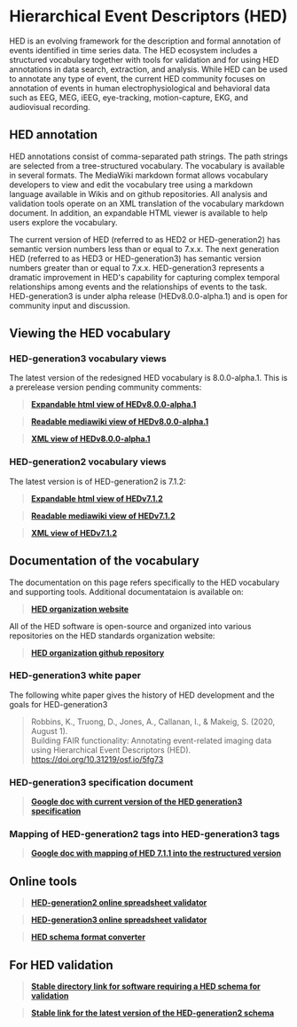 # Hierarchical Event Descriptors (HED)
HED is an evolving framework for the description and formal annotation of events identified in time series data. The HED ecosystem includes a structured vocabulary together with tools for validation and for using HED annotations in data search, extraction, and analysis. While HED can be used to annotate any type of event, the current HED community focuses on annotation of events in human electrophysiological and behavioral data such as EEG, MEG, iEEG, eye-tracking, motion-capture, EKG, and audiovisual recording.

## HED annotation
HED annotations consist of comma-separated path strings. The path strings are selected from a tree-structured vocabulary. The vocabulary is available in several formats. The MediaWiki markdown format allows vocabulary developers to view and edit the vocabulary tree using a markdown language available in Wikis and on github repositories. All analysis and validation tools operate on an XML translation of the vocabulary markdown document. In addition, an expandable HTML viewer is available to help users explore the vocabulary.

The current version of HED (referred to as HED2 or HED-generation2) has semantic version numbers less than or equal to 7.x.x. The next generation HED (referred to as HED3 or HED-generation3) has semantic version numbers greater than or equal to 7.x.x. HED-generation3 represents a dramatic improvement in HED's capability for capturing complex temporal relationships among events and the relationships of events to the task. HED-generation3 is under alpha release (HEDv8.0.0-alpha.1) and is open for community input and discussion.

## Viewing the HED vocabulary

### HED-generation3 vocabulary views
The latest version of the redesigned HED vocabulary is 8.0.0-alpha.1. This is a prerelease version pending community comments:

> [**Expandable html view of HEDv8.0.0-alpha.1**](http://www.hedtags.org/display_hed_restruct.html?version=reduced) 

> [**Readable mediawiki view of HEDv8.0.0-alpha.1**](https://github.com/hed-standard/hed-specification/blob/master/HED-generation3-schema.mediawiki) 

> [**XML view of HEDv8.0.0-alpha.1**](https://github.com/hed-standard/hed-specification/blob/master/hedxml/HED8.0.0-alpha.1.xml)  

### HED-generation2 vocabulary views

The latest version is of HED-generation2 is 7.1.2:
> [**Expandable html view of HEDv7.1.2**](http://www.hedtags.org/display_hed.html?version=7.1.2)  

> [**Readable mediawiki view of HEDv7.1.2**](https://github.com/hed-standard/hed-specification/blob/master/HED-generation2-schema.mediawiki)

> [**XML view of HEDv7.1.2**](https://github.com/hed-standard/hed-specification/blob/master/hedxml/HED7.1.2.xml)  

## Documentation of the vocabulary

The documentation on this page refers specifically to the HED vocabulary and supporting tools. Additional documentataion is available on:

> [**HED organization website**](http://www.hedtags.org)

All of the HED software is open-source and organized into various repositories on the HED standards organization website:

> [**HED organization github repository**](http://github.com/hed-standard)

### HED-generation3 white paper
The following white paper gives the history of HED development and the goals for HED-generation3

> Robbins, K., Truong, D., Jones, A., Callanan, I., & Makeig, S. (2020, August 1).  
> Building FAIR functionality: Annotating event-related imaging data using Hierarchical Event Descriptors (HED).  
> https://doi.org/10.31219/osf.io/5fg73

### HED-generation3 specification document

>[**Google doc with current version of the HED generation3 specification**](https://docs.google.com/document/d/1icp4fJyCqngSfYy1kPe7FJ-bqA8_Ei67oqn5--0vrDo/edit?usp=sharing)

### Mapping of HED-generation2 tags into HED-generation3 tags

> [**Google doc with mapping of HED 7.1.1 into the restructured version**](https://docs.google.com/document/d/1MKjJzpxyZULXVRenFhiIvJ_-BpaEqHp3-bMvKxkcoL0/edit?usp=sharing) 


## Online tools

> [**HED-generation2 online spreadsheet validator**](http://visual.cs.utsa.edu/hed) 

> [**HED-generation3 online spreadsheet validator**](http://visual.cs.utsa.edu/hed3) 

> [**HED schema format converter**](http://visual.cs.utsa.edu/hedschema) 

## For HED validation

> [**Stable directory link for software requiring a HED schema for validation**](https://github.com/hed-standard/hed-specification/tree/master/hedxml)

> [**Stable  link for the latest version of the HED-generation2 schema**](https://raw.githubusercontent.com/hed-standard/hed-specification/master/hedxml/HEDLatest.xml)
